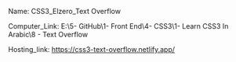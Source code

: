 
Name: CSS3_Elzero_Text Overflow

Computer_Link: E:\5- GitHub\1- Front End\4- CSS3\1- Learn CSS3 In Arabic\8 - Text Overflow

Hosting_link: https://css3-text-overflow.netlify.app/

